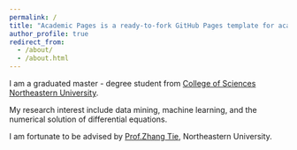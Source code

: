```yaml
---
permalink: /
title: "Academic Pages is a ready-to-fork GitHub Pages template for academic personal websites"
author_profile: true
redirect_from: 
  - /about/
  - /about.html
---
```


I am a graduated master - degree student from [College of Sciences Northeastern University](http://cos.neu.edu.cn).

My research interest include data mining, machine learning, and the numerical solution of differential equations.

I am fortunate to be advised by [Prof.Zhang Tie](http://cos.neu.edu.cn/2019/0318/c3821a84535/pagem.htm), Northeastern University.



